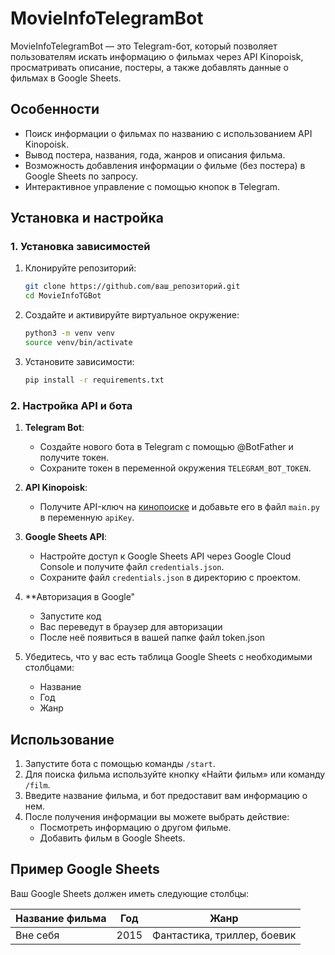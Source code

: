 # MovieInfoTelegramBot

MovieInfoTelegramBot — это Telegram-бот, который позволяет пользователям искать информацию о фильмах через API Kinopoisk, просматривать описание, постеры, а также добавлять данные о фильмах в Google Sheets.

## Особенности

- Поиск информации о фильмах по названию с использованием API Kinopoisk.
- Вывод постера, названия, года, жанров и описания фильма.
- Возможность добавления информации о фильме (без постера) в Google Sheets по запросу.
- Интерактивное управление с помощью кнопок в Telegram.

## Установка и настройка

### 1. Установка зависимостей

1. Клонируйте репозиторий:

    ```bash
    git clone https://github.com/ваш_репозиторий.git
    cd MovieInfoTGBot
    ```

2. Создайте и активируйте виртуальное окружение:

    ```bash
    python3 -m venv venv
    source venv/bin/activate
    ```

3. Установите зависимости:

    ```bash
    pip install -r requirements.txt
    ```

### 2. Настройка API и бота

1. **Telegram Bot**: 
   - Создайте нового бота в Telegram с помощью @BotFather и получите токен.
   - Сохраните токен в переменной окружения `TELEGRAM_BOT_TOKEN`.

2. **API Kinopoisk**:
   - Получите API-ключ на [кинопоиске](https://kinopoisk.dev/) и добавьте его в файл `main.py` в переменную `apiKey`.

3. **Google Sheets API**:
   - Настройте доступ к Google Sheets API через Google Cloud Console и получите файл `credentials.json`.
   - Сохраните файл `credentials.json` в директорию с проектом.

4. **Авторизация в Google"
   - Запустите код
   - Вас переведут в браузер для авторизации
   - После неё появиться в вашей папке файл token.json

5. Убедитесь, что у вас есть таблица Google Sheets с необходимыми столбцами:
   - Название
   - Год
   - Жанр


## Использование

1. Запустите бота с помощью команды `/start`.
2. Для поиска фильма используйте кнопку «Найти фильм» или команду `/film`.
3. Введите название фильма, и бот предоставит вам информацию о нем.
4. После получения информации вы можете выбрать действие:
   - Посмотреть информацию о другом фильме.
   - Добавить фильм в Google Sheets.

## Пример Google Sheets

Ваш Google Sheets должен иметь следующие столбцы:

| Название фильма | Год | Жанр | 
|-----------------|-----|------|
| Вне себя        | 2015| Фантастика, триллер, боевик |
